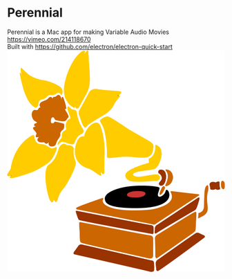 # Perennial
Perennial is a Mac app for making Variable Audio Movies <br>
https://vimeo.com/214118670 <br>
Built with https://github.com/electron/electron-quick-start
![Perennial](perennial.png)

